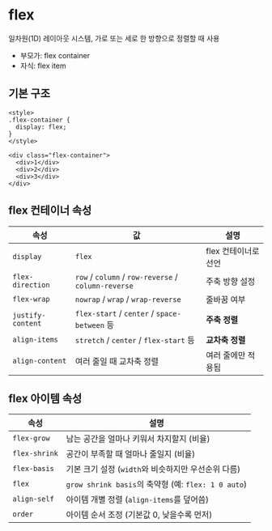 # flex

일차원(1D) 레이아웃 시스템, 가로 또는 세로 한 방향으로 정렬할 때 사용

- 부모가: flex container
- 자식: flex item

## 기본 구조

```
<style>
.flex-container {
  display: flex;
}
</style>

<div class="flex-container">
  <div>1</div>
  <div>2</div>
  <div>3</div>
</div>
```

## flex 컨테이너 속성

| 속성                | 값                                                   | 설명            |
| ----------------- | --------------------------------------------------- | ------------- |
| `display`         | `flex`                                              | flex 컨테이너로 선언 |
| `flex-direction`  | `row` / `column` / `row-reverse` / `column-reverse` | 주축 방향 설정      |
| `flex-wrap`       | `nowrap` / `wrap` / `wrap-reverse`                  | 줄바꿈 여부        |
| `justify-content` | `flex-start` / `center` / `space-between` 등         | **주축 정렬**     |
| `align-items`     | `stretch` / `center` / `flex-start` 등               | **교차축 정렬**    |
| `align-content`   | 여러 줄일 때 교차축 정렬                                      | 여러 줄에만 적용됨    |

## flex 아이템 속성

| 속성            | 설명                                             |
| ------------- | ---------------------------------------------- |
| `flex-grow`   | 남는 공간을 얼마나 키워서 차지할지 (비율)                       |
| `flex-shrink` | 공간이 부족할 때 얼마나 줄일지 (비율)                         |
| `flex-basis`  | 기본 크기 설정 (`width`와 비슷하지만 우선순위 다름)              |
| `flex`        | `grow shrink basis`의 축약형 (예: `flex: 1 0 auto`) |
| `align-self`  | 아이템 개별 정렬 (`align-items`를 덮어씀)                 |
| `order`       | 아이템 순서 조정 (기본값 0, 낮을수록 먼저)                     |
